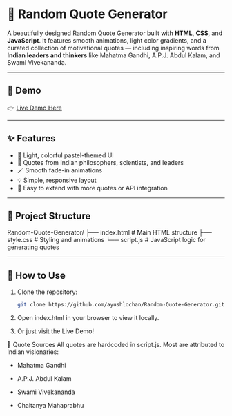 # 🌟 Random Quote Generator

A beautifully designed Random Quote Generator built with **HTML**, **CSS**, and **JavaScript**. It features smooth animations, light color gradients, and a curated collection of motivational quotes — including inspiring words from **Indian leaders and thinkers** like Mahatma Gandhi, A.P.J. Abdul Kalam, and Swami Vivekananda.

---

## 🔗 Demo

👉 [Live Demo Here](https://ayushlochan.github.io/Random-Quote-Generator/)

---

## ✨ Features

- 🎨 Light, colorful pastel-themed UI
- 🧠 Quotes from Indian philosophers, scientists, and leaders
- 🪄 Smooth fade-in animations
- 💡 Simple, responsive layout
- 📜 Easy to extend with more quotes or API integration

---

## 📁 Project Structure

Random-Quote-Generator/
├── index.html # Main HTML structure
├── style.css # Styling and animations
└── script.js # JavaScript logic for generating quotes


---

## 🚀 How to Use

1. Clone the repository:
   ```bash
   git clone https://github.com/ayushlochan/Random-Quote-Generator.git
   
2. Open index.html in your browser to view it locally.

3. Or just visit the Live Demo!

🧠 Quote Sources
All quotes are hardcoded in script.js. Most are attributed to Indian visionaries:

- Mahatma Gandhi

- A.P.J. Abdul Kalam

- Swami Vivekananda

- Chaitanya Mahaprabhu
